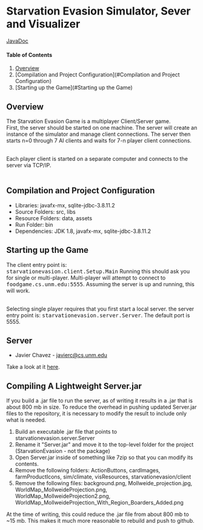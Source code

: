 # Starvation Evasion Simulator, Sever and Visualizer

[JavaDoc](http://castellanos70.github.io/StarvationEvasion/)

#### Table of Contents

1. [Overview](#overview)
2. [Compilation and Project Configuration](#Compilation and Project Configuration)
3. [Starting up the Game](#Starting up the Game)

## Overview

The Starvation Evasion Game is a multiplayer Client/Server game.<br>
First, the server should be started on one machine. The server will create an instance
of the simulator and manage client connections. The server then starts n=0 through
7 AI clients and waits for 7-n player client connections.<br><br>

Each player client is started on a separate computer and connects to the server via TCP/IP.<br><br>


## Compilation and Project Configuration

<ul>
<li>Libraries: javafx-mx, sqlite-jdbc-3.8.11.2</li>
<li>Source Folders: src, libs</li>
<li>Resource Folders: data, assets</li>
<li>Run Folder: bin</li>
<li>Dependencies: JDK 1.8, javafx-mx, sqlite-jdbc-3.8.11.2</li>
</ul>

## Starting up the Game
The client entry point is:<br>
<tt>starvationevasion.client.Setup.Main</tt> Running this should ask you for single or multi-player.
Multi-player will attempt to connect to <tt>foodgame.cs.unm.edu:5555</tt>.
Assuming the server is up and running, this will work. <br><br>

Selecting single player requires that you first start a local server. the server entry point is:
<tt>starvationevasion.server.Server</tt>. The default port is 5555.

## Server
* Javier Chavez - javierc@cs.unm.edu

Take a look at it [here](https://github.com/castellanos70/StarvationEvasion/tree/master/src/starvationevasion/server).

## Compiling A Lightweight Server.jar

If you build a .jar file to run the server, as of writing it results in a .jar that is about 800 mb in size. To reduce the overhead in pushing updated Server.jar files to the repository, it is necessary to modify the result to include only what is needed.

1. Build an executable .jar file that points to starvationevasion.server.Server
2. Rename it "Server.jar" and move it to the top-level folder for the project (StarvationEvasion - not the package)
3. Open Server.jar inside of something like 7zip so that you can modify its contents.
4. Remove the following folders: ActionButtons, cardImages, farmProductIcons, sim/climate, visResources, starvationevasion/client
5. Remove the following files: background.png, Mollweide_projection.jpg, WorldMap_MollweideProjection.png, WorldMap_MollweideProjection2.png, WorldMap_MollweideProjection_With_Region_Boarders_Added.png

At the time of writing, this could reduce the .jar file from about 800 mb to ~15 mb. This makes it much more reasonable to rebuild and push to github.



